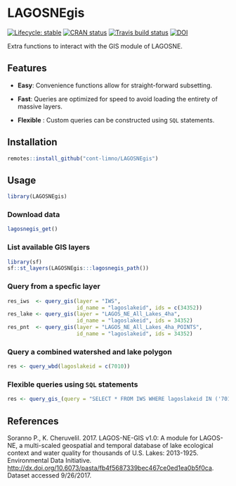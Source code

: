 
<!-- README.md is generated from README.Rmd. Please edit that file -->

# LAGOSNEgis

[![Lifecycle:
stable](https://img.shields.io/badge/lifecycle-stable-brightgreen.svg)](https://www.tidyverse.org/lifecycle/#stable)
[![CRAN
status](https://www.r-pkg.org/badges/version/LAGOSNEgis)](https://cran.r-project.org/package=LAGOSNEgis)
[![Travis build
status](https://travis-ci.org/cont-limno/LAGOSNEgis.svg?branch=master)](https://travis-ci.org/cont-limno/LAGOSNEgis)
[![DOI](https://zenodo.org/badge/106293356.svg)](https://zenodo.org/badge/latestdoi/106293356)

Extra functions to interact with the GIS module of LAGOSNE.

## Features

-   **Easy**: Convenience functions allow for straight-forward
    subsetting.

-   **Fast**: Queries are optimized for speed to avoid loading the
    entirety of massive layers.

-   **Flexible** : Custom queries can be constructed using `SQL`
    statements.

## Installation

``` r
remotes::install_github("cont-limno/LAGOSNEgis")
```

## Usage

``` r
library(LAGOSNEgis)
```

### Download data

``` r
lagosnegis_get()
```

### List available GIS layers

``` r
library(sf)
sf::st_layers(LAGOSNEgis:::lagosnegis_path())
```

### Query from a specfic layer

``` r
res_iws  <- query_gis(layer = "IWS", 
                      id_name = "lagoslakeid", ids = c(34352))
res_lake <- query_gis(layer = "LAGOS_NE_All_Lakes_4ha", 
                      id_name = "lagoslakeid", ids = 34352)
res_pnt  <- query_gis(layer = "LAGOS_NE_All_Lakes_4ha_POINTS", 
                      id_name = "lagoslakeid", ids = 34352)
```

### Query a combined watershed and lake polygon

``` r
res <- query_wbd(lagoslakeid = c(7010))
```

### Flexible queries using `SQL` statements

``` r
res <- query_gis_(query = "SELECT * FROM IWS WHERE lagoslakeid IN ('7010');")
```

## References

Soranno P., K. Cheruvelil. 2017. LAGOS-NE-GIS v1.0: A module for
LAGOS-NE, a multi-scaled geospatial and temporal database of lake
ecological context and water quality for thousands of U.S. Lakes:
2013-1925. Environmental Data Initiative.
<http://dx.doi.org/10.6073/pasta/fb4f5687339bec467ce0ed1ea0b5f0ca>.
Dataset accessed 9/26/2017.
